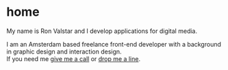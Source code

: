 <!--
  id: 2343
  date: 2014-04-01
  modified: 2022-12-02
  slug: home
  type: page
  excerpt: <p>My name is Ron Valstar and I make cool shit and I develop applications for digital media. I am an Amsterdam based freelance front-end developer with a background in graphic design and interaction design. If you need me give me a call or drop me a line.</p>
  metaKeyword: Ron Valstar
  metaDescription: I am an Amsterdam based freelance front-end developer with a background in graphic design and interaction design.
  inCv: 
  inPortfolio: 
  dateFrom: 
  dateTo: 
-->

# home

<p>My name is Ron Valstar and I develop applications for digital media.</p>
<p>I am an Amsterdam based freelance front-end developer with a background in graphic design and interaction design.<br />
If you need me <a title="06 33697212" href="tel:+31633697212">give me a call</a> or <a href="mailto:hello@ronvalstar.nl">drop me a line</a>.</p>
